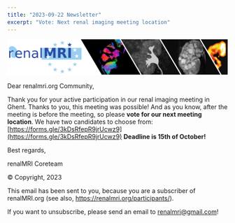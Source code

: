 ```yaml
---
title: "2023-09-22 Newsletter"
excerpt: "Vote: Next renal imaging meeting location"
---
```


![image-center](/assets/images/newsletter_renalMRI.png)

Dear renalmri.org Community,

Thank you for your active participation in our renal imaging meeting in Ghent. Thanks to you, this meeting was possible!
And as you know, after the meeting is before the meeting, so please **vote for our next meeting location**. We have two candidates to choose from: 
[https://forms.gle/3kDsRfepR9jrUcwz9](https://forms.gle/3kDsRfepR9jrUcwz9)
**Deadline is 15th of October!**

Best regards,

renalMRI Coreteam



© Copyright, 2023

This email has been sent to you, because you are a subscriber of renalMRI.org (see also, https://renalmri.org/participants/).

If you want to unsubscribe, please send an email to renalmri@gmail.com!
